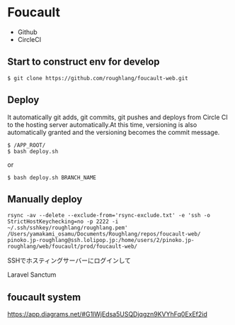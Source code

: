 # Foucault

- Github
- CircleCI

## Start to construct env for develop
```
$ git clone https://github.com/roughlang/foucault-web.git
```


## Deploy

It automatically git adds, git commits, git pushes and deploys from Circle CI to the hosting server automatically.At this time, versioning is also automatically granted and the versioning becomes the commit message.

```
$ /APP_ROOT/
$ bash deploy.sh
```
or
```
$ bash deploy.sh BRANCH_NAME
```

## Manually deploy

```
rsync -av --delete --exclude-from='rsync-exclude.txt' -e 'ssh -o StrictHostKeychecking=no -p 2222 -i ~/.ssh/sshkey/roughlang/roughlang.pem' /Users/yamakami_osamu/Documents/Roughlang/repos/foucault-web/ pinoko.jp-roughlang@ssh.lolipop.jp:/home/users/2/pinoko.jp-roughlang/web/foucault/prod/foucault-web/
```
SSHでホスティングサーバーにログインして

Laravel Sanctum


## foucault system

https://app.diagrams.net/#G1lWjEdsa5USQDjqgzn9KVYhFq0ExEf2id